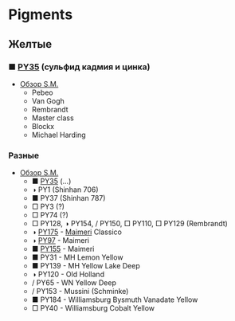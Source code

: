 # Pigments

## Желтые

### ■ [PY35](https://www.violtan.com/color/ind_pigments.php?Lang=RU&Oper=CheckFindColor&Pigment=PY35) (сульфид кадмия и цинка)

* [Обзор S.M.](https://www.youtube.com/watch?v=oXCv1VhlYxg)
    - Pebeo
    - Van Gogh
    - Rembrandt
    - Master class
    - Blockx
    - Michael Harding

### Разные

* [Обзор S.M.](https://www.youtube.com/watch?v=6A2miAGJ0QE)
    - ■ [PY35](https://www.violtan.com/color/ind_pigments.php?Lang=RU&Oper=CheckFindColor&Pigment=PY35) (...)
    - ◑ PY1 (Shinhan 706)
    - ■ PY37 (Shinhan 787)
    - □ PY3 (?)
    - □ PY74 (?)
    - □ PY128, ◑ PY154, / PY150, □ PY110, □ PY129 (Rembrandt)
    - ◑ [PY175](https://www.violtan.com/color/ind_pigments.php?Lang=RU&Oper=CheckFindColor&Pigment=PY175) - [Maimeri](https://www.hudozhnik.club/kraski/maslyanye/maimeri-306112.html) Classico
    - ◑ [PY97](https://www.violtan.com/color/ind_pigments.php?Lang=RU&Oper=CheckFindColor&Pigment=PY97) - Maimeri
    - ■ [PY155](https://www.violtan.com/color/ind_pigments.php?Lang=RU&Oper=CheckFindColor&Pigment=PY155) - Maimeri
    - ■ PY31 - MH Lemon Yellow
    - ■ PY139 - MH Yellow Lake Deep
    - ◑ PY120 - Old Holland
    - / PY65 - WN Yellow Deep
    - / PY153 - Mussini (Schminke)
    - ■ PY184 - Williamsburg Bysmuth Vanadate Yellow
    - □ PY40 - Williamsburg Cobalt Yellow

